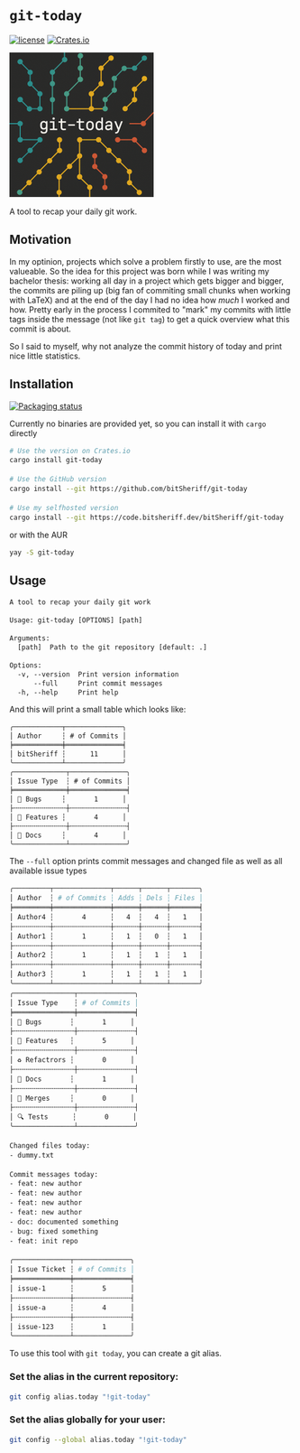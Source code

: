# `git-today`

[![license](http://img.shields.io/badge/license-MIT-blue.svg)](https://github.com/bitSheriff/git-today/blob/main/LICENSE)
[![Crates.io](https://img.shields.io/crates/v/git-today.svg)](https://crates.io/crates/git-today)

<img src="./doc/cover.png" style="zoom: 25%;" />

A tool to recap your daily git work.

## Motivation

In my optinion, projects which solve a problem firstly to use, are the most valueable. So the idea for this project was born while I was writing my bachelor thesis:
working all day in a project which gets bigger and bigger, the commits are piling up (big fan of commiting small chunks when working with LaTeX) and at the end of the day I had no idea how *much* I worked and how. Pretty early in the process I commited to "mark" my commits with little tags inside the message (not like `git tag`) to get a quick overview what this commit is about.

So I said to myself, why not analyze the commit history of today and print nice little statistics.

## Installation

[![Packaging status](https://repology.org/badge/vertical-allrepos/git-today.svg)](https://repology.org/project/git-today/versions)

Currently no binaries are provided yet, so you can install it with `cargo` directly

```sh
# Use the version on Crates.io
cargo install git-today

# Use the GitHub version
cargo install --git https://github.com/bitSheriff/git-today

# Use my selfhosted version
cargo install --git https://code.bitsheriff.dev/bitSheriff/git-today
```

or with the AUR

```sh
yay -S git-today
```

## Usage

```
A tool to recap your daily git work

Usage: git-today [OPTIONS] [path]

Arguments:
  [path]  Path to the git repository [default: .]

Options:
  -v, --version  Print version information
      --full     Print commit messages
  -h, --help     Print help
```

And this will print a small table which looks like:
```
╭────────────┬──────────────╮
│ Author     ┆ # of Commits │
╞════════════╪══════════════╡
│ bitSheriff ┆      11      │
╰────────────┴──────────────╯
╭─────────────┬──────────────╮
│ Issue Type  ┆ # of Commits │
╞═════════════╪══════════════╡
│ 🐛 Bugs     ┆       1      │
├╌╌╌╌╌╌╌╌╌╌╌╌╌┼╌╌╌╌╌╌╌╌╌╌╌╌╌╌┤
│ 🚀 Features ┆       4      │
├╌╌╌╌╌╌╌╌╌╌╌╌╌┼╌╌╌╌╌╌╌╌╌╌╌╌╌╌┤
│ 📝 Docs     ┆       4      │
╰─────────────┴──────────────╯
```

The `--full` option prints commit messages and changed file as well as all available issue types

```sh
╭─────────┬──────────────┬──────┬──────┬───────╮
│ Author  ┆ # of Commits ┆ Adds ┆ Dels ┆ Files │
╞═════════╪══════════════╪══════╪══════╪═══════╡
│ Author4 ┆       4      ┆   4  ┆   4  ┆   1   │
├╌╌╌╌╌╌╌╌╌┼╌╌╌╌╌╌╌╌╌╌╌╌╌╌┼╌╌╌╌╌╌┼╌╌╌╌╌╌┼╌╌╌╌╌╌╌┤
│ Author1 ┆       1      ┆   1  ┆   0  ┆   1   │
├╌╌╌╌╌╌╌╌╌┼╌╌╌╌╌╌╌╌╌╌╌╌╌╌┼╌╌╌╌╌╌┼╌╌╌╌╌╌┼╌╌╌╌╌╌╌┤
│ Author2 ┆       1      ┆   1  ┆   1  ┆   1   │
├╌╌╌╌╌╌╌╌╌┼╌╌╌╌╌╌╌╌╌╌╌╌╌╌┼╌╌╌╌╌╌┼╌╌╌╌╌╌┼╌╌╌╌╌╌╌┤
│ Author3 ┆       1      ┆   1  ┆   1  ┆   1   │
╰─────────┴──────────────┴──────┴──────┴───────╯
╭───────────────┬──────────────╮
│ Issue Type    ┆ # of Commits │
╞═══════════════╪══════════════╡
│ 🐛 Bugs       ┆       1      │
├╌╌╌╌╌╌╌╌╌╌╌╌╌╌╌┼╌╌╌╌╌╌╌╌╌╌╌╌╌╌┤
│ 🚀 Features   ┆       5      │
├╌╌╌╌╌╌╌╌╌╌╌╌╌╌╌┼╌╌╌╌╌╌╌╌╌╌╌╌╌╌┤
│ ♻️ Refactrors ┆       0      │
├╌╌╌╌╌╌╌╌╌╌╌╌╌╌╌┼╌╌╌╌╌╌╌╌╌╌╌╌╌╌┤
│ 📝 Docs       ┆       1      │
├╌╌╌╌╌╌╌╌╌╌╌╌╌╌╌┼╌╌╌╌╌╌╌╌╌╌╌╌╌╌┤
│ 🧬 Merges     ┆       0      │
├╌╌╌╌╌╌╌╌╌╌╌╌╌╌╌┼╌╌╌╌╌╌╌╌╌╌╌╌╌╌┤
│ 🔍 Tests      ┆       0      │
╰───────────────┴──────────────╯

Changed files today:
- dummy.txt

Commit messages today:
- feat: new author
- feat: new author
- feat: new author
- feat: new author
- doc: documented something
- bug: fixed something
- feat: init repo

╭──────────────┬──────────────╮
│ Issue Ticket ┆ # of Commits │
╞══════════════╪══════════════╡
│ issue-1      ┆       5      │
├╌╌╌╌╌╌╌╌╌╌╌╌╌╌┼╌╌╌╌╌╌╌╌╌╌╌╌╌╌┤
│ issue-a      ┆       4      │
├╌╌╌╌╌╌╌╌╌╌╌╌╌╌┼╌╌╌╌╌╌╌╌╌╌╌╌╌╌┤
│ issue-123    ┆       1      │
╰──────────────┴──────────────╯

```


To use this tool with `git today`, you can create a git alias.

### Set the alias in the current repository:

```sh
git config alias.today "!git-today"
```

### Set the alias globally for your user:

```sh
git config --global alias.today "!git-today"
```
